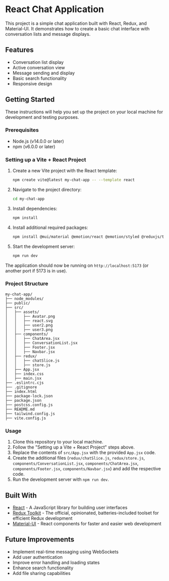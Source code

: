 # React Chat Application

This project is a simple chat application built with React, Redux, and Material-UI. It demonstrates how to create a basic chat interface with conversation lists and message displays.

## Features

- Conversation list display
- Active conversation view
- Message sending and display
- Basic search functionality
- Responsive design

## Getting Started

These instructions will help you set up the project on your local machine for development and testing purposes.

### Prerequisites

- Node.js (v14.0.0 or later)
- npm (v6.0.0 or later)

### Setting up a Vite + React Project

1. Create a new Vite project with the React template:
   ```bash
   npm create vite@latest my-chat-app -- --template react
   ```

2. Navigate to the project directory:
   ```bash
   cd my-chat-app
   ```

3. Install dependencies:
   ```bash
   npm install
   ```

4. Install additional required packages:
   ```bash
   npm install @mui/material @emotion/react @emotion/styled @reduxjs/toolkit react-redux
   ```

5. Start the development server:
   ```bash
   npm run dev
   ```

The application should now be running on `http://localhost:5173` (or another port if 5173 is in use).

### Project Structure

```
my-chat-app/
├── node_modules/
├── public/
├── src/
│   ├── assets/
│   │   ├── Avatar.png
│   │   ├── react.svg
│   │   ├── user2.png
│   │   ├── user3.png
│   ├── components/
│   │   ├── ChatArea.jsx
│   │   ├── ConversationList.jsx
│   │   ├── Footer.jsx
│   │   ├── Navbar.jsx
│   ├── redux/
│   │   ├── chatSlice.js
│   │   ├── store.js
│   ├── App.jsx
│   ├── index.css
│   ├── main.jsx
├── .eslintrc.cjs
├── .gitignore
├── index.html
├── package-lock.json
├── package.json
├── postcss.config.js
├── README.md
├── tailwind.config.js
├── vite.config.js
```

### Usage

1. Clone this repository to your local machine.
2. Follow the "Setting up a Vite + React Project" steps above.
3. Replace the contents of `src/App.jsx` with the provided `App.jsx` code.
4. Create the additional files (`redux/chatSlice.js`, `redux/store.js`, `components/ConversationList.jsx`, `components/ChatArea.jsx`, `components/Footer.jsx`, `components/Navbar.jsx`) and add the respective code.
5. Run the development server with `npm run dev`.

## Built With

- [React](https://reactjs.org/) - A JavaScript library for building user interfaces
- [Redux Toolkit](https://redux-toolkit.js.org/) - The official, opinionated, batteries-included toolset for efficient Redux development
- [Material-UI](https://mui.com/) - React components for faster and easier web development

## Future Improvements

- Implement real-time messaging using WebSockets
- Add user authentication
- Improve error handling and loading states
- Enhance search functionality
- Add file sharing capabilities
